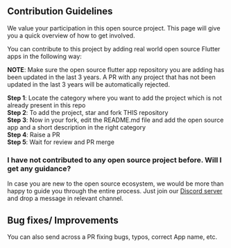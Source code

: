 ## Contribution Guidelines

We value your participation in this open source project. This page will give you a quick overview of how to get involved.

You can contribute to this project by adding real world open source Flutter apps in the following way: 

**NOTE**: Make sure the open source flutter app repository you are adding has been updated in the last 3 years. A PR with any project that has not been updated in the last 3 years will be automatically rejected.

**Step 1**: Locate the category where you want to add the project which is not already present in this repo  
**Step 2**: To add the project, star and fork THIS repository  
**Step 3**: Now in your fork, edit the README.md file and add the open source app and a short description in the right category  
**Step 4**: Raise a PR  
**Step 5**: Wait for review and PR merge

### I have not contributed to any open source project before. Will I get any guidance?

In case you are new to the open source ecosystem, we would be more than happy to guide you through the entire process. Just join our [Discord server](https://bit.ly/heyfoss) and drop a message in relevant channel.

## Bug fixes/ Improvements

You can also send across a PR fixing bugs, typos, correct App name, etc.
